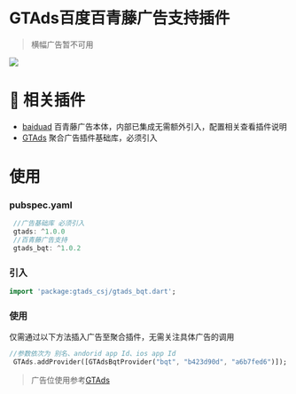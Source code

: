 # GTAds百度百青藤广告支持插件

> 横幅广告暂不可用

<p>
<a href="https://pub.flutter-io.cn/packages/gtads_csj"><img src=https://img.shields.io/badge/gtads_bqt-v1.0.2-success></a>
</p>

# 📢 相关插件

- [baiduad](https://github.com/gstory0404/baiduad) 百青藤广告本体，内部已集成无需额外引入，配置相关查看插件说明
- [GTAds](https://github.com/gstory0404/GTAds) 聚合广告插件基础库，必须引入

# 使用

### pubspec.yaml

```dart
 //广告基础库 必须引入
 gtads: ^1.0.0
 //百青藤广告支持
 gtads_bqt: ^1.0.2
```

### 引入

```dart
import 'package:gtads_csj/gtads_bqt.dart';
```

### 使用

仅需通过以下方法插入广告至聚合插件，无需关注具体广告的调用

```dart
//参数依次为 别名、andorid app Id、ios app Id
 GTAds.addProvider([GTAdsBqtProvider("bqt", "b423d90d", "a6b7fed6")]);
```

> 广告位使用参考[GTAds](https://github.com/gstory0404/GTAds/tree/master/gtads)
